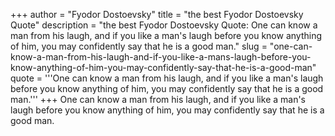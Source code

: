 +++
author = "Fyodor Dostoevsky"
title = "the best Fyodor Dostoevsky Quote"
description = "the best Fyodor Dostoevsky Quote: One can know a man from his laugh, and if you like a man's laugh before you know anything of him, you may confidently say that he is a good man."
slug = "one-can-know-a-man-from-his-laugh-and-if-you-like-a-mans-laugh-before-you-know-anything-of-him-you-may-confidently-say-that-he-is-a-good-man"
quote = '''One can know a man from his laugh, and if you like a man's laugh before you know anything of him, you may confidently say that he is a good man.'''
+++
One can know a man from his laugh, and if you like a man's laugh before you know anything of him, you may confidently say that he is a good man.
